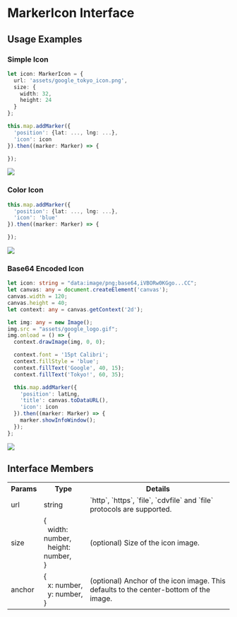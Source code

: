 # MarkerIcon Interface

## Usage Examples

### Simple Icon

```typescript
let icon: MarkerIcon = {
  url: 'assets/google_tokyo_icon.png',
  size: {
    width: 32,
    height: 24
  }
};

this.map.addMarker({
  'position': {lat: ..., lng: ...},
  'icon': icon
}).then((marker: Marker) => {

});
```

![](./simpleicon.png)

### Color Icon

```typescript
this.map.addMarker({
  'position': {lat: ..., lng: ...},
  'icon': 'blue'
}).then((marker: Marker) => {

});
```

![](./marker_icon-color.png)

### Base64 Encoded Icon

```typescript
let icon: string = "data:image/png;base64,iVBORw0KGgo...CC";
let canvas: any = document.createElement('canvas');
canvas.width = 120;
canvas.height = 40;
let context: any = canvas.getContext('2d');

let img: any = new Image();
img.src = "assets/google_logo.gif";
img.onload = () => {
  context.drawImage(img, 0, 0);

  context.font = '15pt Calibri';
  context.fillStyle = 'blue';
  context.fillText('Google', 40, 15);
  context.fillText('Tokyo!', 60, 35);

  this.map.addMarker({
    'position': latLng,
    'title': canvas.toDataURL(),
    'icon': icon
  }).then((marker: Marker) => {
    marker.showInfoWindow();
  });
};
```

![](./base64-icon.gif)

## Interface Members

<table>
<tr>
  <th>Params</th>
  <th>Type</th>
  <th>Details</th>
</tr>
<tr>
  <td>url</td>
  <td>string</td>
  <td>`http`, `https`, `file`, `cdvfile` and `file` protocols are supported.</td>
</tr>
<tr>
  <td>size</td>
  <td>{<br>
&nbsp;&nbsp;width: number,<br>
&nbsp;&nbsp;height: number,<br>
}</td>
  <td>(optional) Size of the icon image.</td>
</tr>
<tr>
  <td>anchor</td>
  <td>{<br>
&nbsp;&nbsp;x: number,<br>
&nbsp;&nbsp;y: number,<br>
}</td>
  <td>(optional) Anchor of the icon image. This defaults to the center-bottom of the image.</td>
</tr>
</table>
